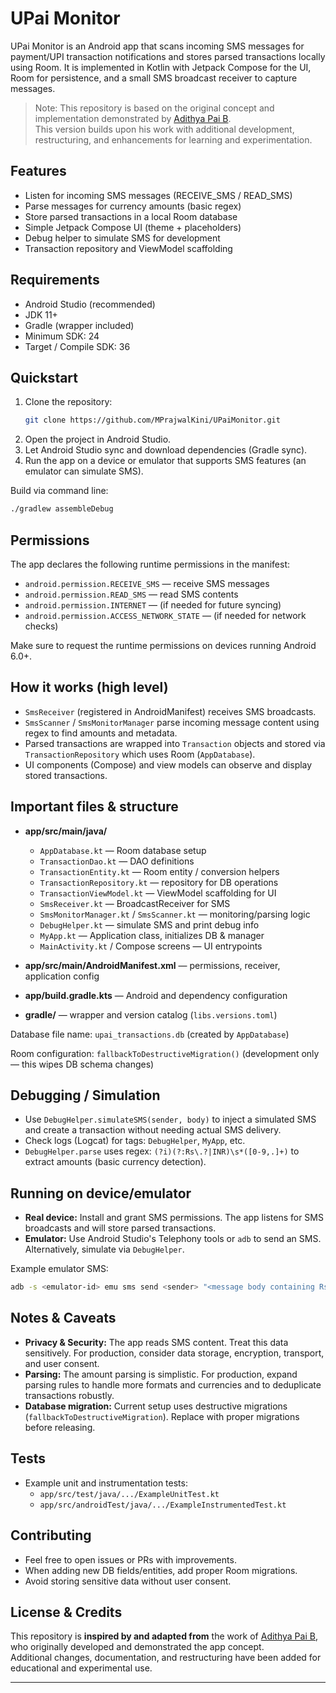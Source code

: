 # UPai Monitor

UPai Monitor is an Android app that scans incoming SMS messages for payment/UPI transaction notifications and stores parsed transactions locally using Room. It is implemented in Kotlin with Jetpack Compose for the UI, Room for persistence, and a small SMS broadcast receiver to capture messages.

> Note: This repository is based on the original concept and implementation demonstrated by [Adithya Pai B](https://github.com/adithyapaib).  
> This version builds upon his work with additional development, restructuring, and enhancements for learning and experimentation.

## Features

- Listen for incoming SMS messages (RECEIVE_SMS / READ_SMS)
- Parse messages for currency amounts (basic regex)
- Store parsed transactions in a local Room database
- Simple Jetpack Compose UI (theme + placeholders)
- Debug helper to simulate SMS for development
- Transaction repository and ViewModel scaffolding

## Requirements

- Android Studio (recommended)
- JDK 11+
- Gradle (wrapper included)
- Minimum SDK: 24
- Target / Compile SDK: 36

## Quickstart

1. Clone the repository:
   ```bash
   git clone https://github.com/MPrajwalKini/UPaiMonitor.git
   ```
2. Open the project in Android Studio.
3. Let Android Studio sync and download dependencies (Gradle sync).
4. Run the app on a device or emulator that supports SMS features (an emulator can simulate SMS).

Build via command line:
```bash
./gradlew assembleDebug
```

## Permissions

The app declares the following runtime permissions in the manifest:

- `android.permission.RECEIVE_SMS` — receive SMS messages  
- `android.permission.READ_SMS` — read SMS contents  
- `android.permission.INTERNET` — (if needed for future syncing)  
- `android.permission.ACCESS_NETWORK_STATE` — (if needed for network checks)

Make sure to request the runtime permissions on devices running Android 6.0+.

## How it works (high level)

- `SmsReceiver` (registered in AndroidManifest) receives SMS broadcasts.  
- `SmsScanner` / `SmsMonitorManager` parse incoming message content using regex to find amounts and metadata.  
- Parsed transactions are wrapped into `Transaction` objects and stored via `TransactionRepository` which uses Room (`AppDatabase`).  
- UI components (Compose) and view models can observe and display stored transactions.

## Important files & structure

- **app/src/main/java/**
  - `AppDatabase.kt` — Room database setup  
  - `TransactionDao.kt` — DAO definitions  
  - `TransactionEntity.kt` — Room entity / conversion helpers  
  - `TransactionRepository.kt` — repository for DB operations  
  - `TransactionViewModel.kt` — ViewModel scaffolding for UI  
  - `SmsReceiver.kt` — BroadcastReceiver for SMS  
  - `SmsMonitorManager.kt` / `SmsScanner.kt` — monitoring/parsing logic  
  - `DebugHelper.kt` — simulate SMS and print debug info  
  - `MyApp.kt` — Application class, initializes DB & manager  
  - `MainActivity.kt` / Compose screens — UI entrypoints  

- **app/src/main/AndroidManifest.xml** — permissions, receiver, application config  
- **app/build.gradle.kts** — Android and dependency configuration  
- **gradle/** — wrapper and version catalog (`libs.versions.toml`)

Database file name: `upai_transactions.db` (created by `AppDatabase`)

Room configuration: `fallbackToDestructiveMigration()` (development only — this wipes DB schema changes)

## Debugging / Simulation

- Use `DebugHelper.simulateSMS(sender, body)` to inject a simulated SMS and create a transaction without needing actual SMS delivery.  
- Check logs (Logcat) for tags: `DebugHelper`, `MyApp`, etc.  
- `DebugHelper.parse` uses regex: `(?i)(?:Rs\.?|INR)\s*([0-9,.]+)` to extract amounts (basic currency detection).

## Running on device/emulator

- **Real device:** Install and grant SMS permissions. The app listens for SMS broadcasts and will store parsed transactions.  
- **Emulator:** Use Android Studio's Telephony tools or `adb` to send an SMS. Alternatively, simulate via `DebugHelper`.

Example emulator SMS:
```bash
adb -s <emulator-id> emu sms send <sender> "<message body containing Rs. or INR and an amount>"
```

## Notes & Caveats

- **Privacy & Security:** The app reads SMS content. Treat this data sensitively. For production, consider data storage, encryption, transport, and user consent.  
- **Parsing:** The amount parsing is simplistic. For production, expand parsing rules to handle more formats and currencies and to deduplicate transactions robustly.  
- **Database migration:** Current setup uses destructive migrations (`fallbackToDestructiveMigration`). Replace with proper migrations before releasing.

## Tests

- Example unit and instrumentation tests:
  - `app/src/test/java/.../ExampleUnitTest.kt`
  - `app/src/androidTest/java/.../ExampleInstrumentedTest.kt`

## Contributing

- Feel free to open issues or PRs with improvements.  
- When adding new DB fields/entities, add proper Room migrations.  
- Avoid storing sensitive data without user consent.

## License & Credits

This repository is **inspired by and adapted from** the work of [Adithya Pai B](https://github.com/adithyapaib), who originally developed and demonstrated the app concept.  
Additional changes, documentation, and restructuring have been added for educational and experimental use.

---

